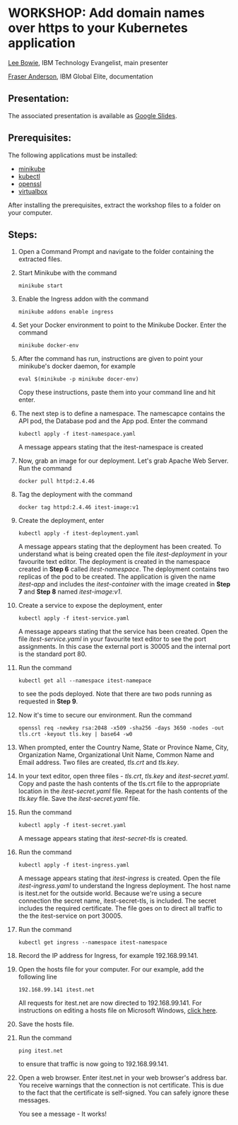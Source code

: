 # WORKSHOP: Add domain names over https to your Kubernetes application

[Lee Bowie](https://www.linkedin.com/in/lee-bowie/), IBM Technology Evangelist, main presenter

[Fraser Anderson](https://www.linkedin.com/in/fraser-anderson-ottawa/), IBM Global Elite, documentation

## Presentation:

The associated presentation is available as [Google Slides](https://ibm.biz/itest-mk8s).

## Prerequisites:

The following applications must be installed:

* [minikube](https://minikube.sigs.k8s.io/docs/) 
* [kubectl](https://kubernetes.io/docs/tasks/tools/install-kubectl/) 
* [openssl](https://wiki.openssl.org/index.php/Binaries)
* [virtualbox](https://www.virtualbox.org/wiki/Downloads)

After installing the prerequisites, extract the workshop files to a folder on your computer.

## Steps:

 1. Open a Command Prompt and navigate to the folder containing the extracted files.
 
 2. Start Minikube with the command
        
        minikube start
 
 3. Enable the Ingress addon with the command
        
        minikube addons enable ingress
 
 4. Set your Docker environment to point to the Minikube Docker. Enter the command
        
        minikube docker-env
        
 5. After the command has run, instructions are given to point your minikube's docker daemon, for example
 
        eval $(minikube -p minikube docer-env)

    Copy these instructions, paste them into your command line and hit enter.
    
 6. The next step is to define a namespace. The namescapce contains the API pod, the Database pod and the App pod. Enter the command
 
        kubectl apply -f itest-namespace.yaml

    A message appears stating that the itest-namespace is created
    
 7. Now, grab an image for our deployment. Let's grab Apache Web Server. Run the command

        docker pull httpd:2.4.46
        
 8. Tag the deployment with the command
 
        docker tag httpd:2.4.46 itest-image:v1
 
 9. Create the deployment, enter 
    
        kubectl apply -f itest-deployment.yaml

    A message appears stating that the deployment has been created. To understand what is being created open the file *itest-deployment* in your favourite text editor. The deployment is created in the namespace created in **Step 6** called *itest-namespace*. The deployment contains two replicas of the pod to be created. The application is given the name *itest-app* and includes the *itest-container* with the image created in **Step 7** and **Step 8** named *itest-image:v1*.
10. Create a service to expose the deployment, enter 
    
        kubectl apply -f itest-service.yaml

    A message appears stating that the service has been created. Open the file *itest-service.yaml* in your favourite text editor to see the port assignments. In this case the external port is 30005 and the internal port is the standard port 80.

11. Run the command 
    
        kubectl get all --namespace itest-namepace 
    
    to see the pods deployed. Note that there are two pods running as requested in **Step 9**.
    
12. Now it's time to secure our environment. Run the command 
    
        openssl req -newkey rsa:2048 -x509 -sha256 -days 3650 -nodes -out tls.crt -keyout tls.key | base64 -w0
        
13.  When prompted, enter the Country Name, State or Province Name, City, Organization Name, Organizational Unit Name, Common Name and Email address. Two files are created, *tls.crt* and *tls.key*.

14. In your text editor, open three files - *tls.crt*, *tls.key* and *itest-secret.yaml*. Copy and paste the hash contents of the tls.crt file to the appropriate location in the *itest-secret.yaml* file. Repeat for the hash contents of the *tls.key* file. Save the *itest-secret.yaml* file.

15. Run the command 
    
        kubectl apply -f itest-secret.yaml

    A message appears stating that *itest-secret-tls* is created.

16. Run the command
    
        kubectl apply -f itest-ingress.yaml

    A message appears stating that *itest-ingress* is created. Open the file *itest-ingress.yaml* to understand the Ingress deployment. The host name is itest.net for the outside world. Because we're using a secure connection the secret name, itest-secret-tls, is included. The secret includes the required certificate. The file goes on to direct all traffic to the the itest-service on port 30005.

17. Run the command
    
        kubectl get ingress --namespace itest-namespace

18. Record the IP address for Ingress, for example 192.168.99.141.

19. Open the hosts file for your computer. For our example, add the following line

        192.168.99.141 itest.net

    All requests for itest.net are now directed to 192.168.99.141. For instructions on editing a hosts file on Microsoft Windows, [click here](https://www.groovypost.com/howto/edit-hosts-file-windows-10/).

20. Save the hosts file.

21. Run the command 

        ping itest.net 

    to ensure that traffic is now going to 192.168.99.141.

22. Open a web browser. Enter itest.net in your web browser's address bar. You receive warnings that the connection is not certificate. This is due to the fact that the certificate is self-signed. You can safely ignore these messages.

    You see a message - It works!
